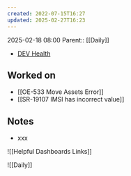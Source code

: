```yaml
---
created: 2022-07-15T16:27
updated: 2025-02-27T16:23
---
```

2025-02-18 08:00
Parent:: [[Daily]] 

- [DEV Health](https://health-configdev.mixtelematics.com/public/mapshow.htm?id=2001&mapid=1A35514B-E08F-4B7C-90B8-CD1774AE8CA3)

## Worked on

- [[OE-533 Move Assets Error]]
- [[SR-19107 IMSI has incorrect value]]

## Notes

- xxx

![[Helpful Dashboards Links]]

![[Daily]]
